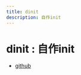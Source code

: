```yaml
---
title: dinit
description: 自作init
---
```


# dinit : 自作init

- [github](https://github.com/yamader/dinit.git)
